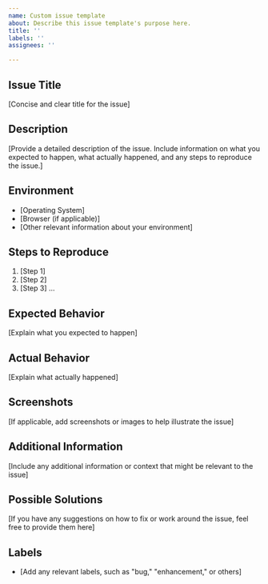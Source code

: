 ```yaml
---
name: Custom issue template
about: Describe this issue template's purpose here.
title: ''
labels: ''
assignees: ''

---
```


## Issue Title
[Concise and clear title for the issue]

## Description
[Provide a detailed description of the issue. Include information on what you expected to happen, what actually happened, and any steps to reproduce the issue.]

## Environment
- [Operating System]
- [Browser (if applicable)]
- [Other relevant information about your environment]

## Steps to Reproduce
1. [Step 1]
2. [Step 2]
3. [Step 3]
   ...

## Expected Behavior
[Explain what you expected to happen]

## Actual Behavior
[Explain what actually happened]

## Screenshots
[If applicable, add screenshots or images to help illustrate the issue]

## Additional Information
[Include any additional information or context that might be relevant to the issue]

## Possible Solutions
[If you have any suggestions on how to fix or work around the issue, feel free to provide them here]

## Labels
- [Add any relevant labels, such as "bug," "enhancement," or others]
